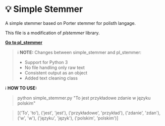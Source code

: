 <p align="center"><h1>💡 Simple Stemmer</h1></p>

A simple stemmer based on Porter stemmer for polisth langage.

This file is a modification of _plstemmer_ library.

**[Go to pl_stemmer](https://github.com/Tutanchamon/pl_stemmer/tree/master)**

> ℹ️ **NOTE:** Changes between simple_stemmer and pl_stemmer: 
> * Support for Python 3
> * No file handling only raw text
> * Consistent output as an object 
> * Added text cleaning class

ℹ️ **HOW TO USE:**
> python simple_stemmer.py "To jest przykładowe zdanie w języku polskim"

> [('To', 'to'), ('jest', 'jest'), ('przykładowe', 'przykład'), ('zdanie', 'zdan'), ('w', 'w'), ('języku', 'język'), ('polskim', 'polskim')]
